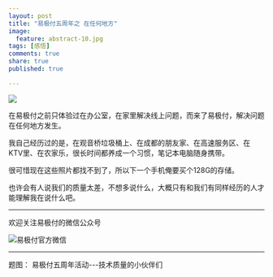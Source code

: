 ```yaml
---
layout: post
title: "易极付五周年之 在任何地方"
image:
  feature: abstract-10.jpg
tags: [感悟]
comments: true
share: true
published: true

---
```

![](http://pic.yupoo.com/peigen123_v/FJJd3w7W/medium.jpg)

在易极付之前只体验过在办公室，在家里解决线上问题，而来了易极付，解决问题在任何地方发生。

我自己经历过的是，在观音桥垃圾桶上、在成都的朋友家、在高速服务区、在KTV里、在农家乐，很长时间都养成一个习惯，笔记本电脑随身携带。

很可惜现在这些照片都找不到了，所以下一个手机俺要买个128G的存储。

也许会有人说我们的质量太差，不想多说什么，大概只有和我们有同样经历的人才能理解我在说什么吧。

---
欢迎关注易极付的微信公众号

![易极付官方微信](http://pic.yupoo.com/peigen123_v/FJSxoWz4/medium.jpg)

---
题图： 易极付五周年活动---技术质量的小伙伴们
